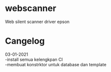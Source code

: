 # webscanner
Web silent scanner driver epson 

# Cangelog
03-01-2021<br/>
-install semua kelengkpan CI<br/>
-membuat konstrktor untuk database dan template<br/> 
